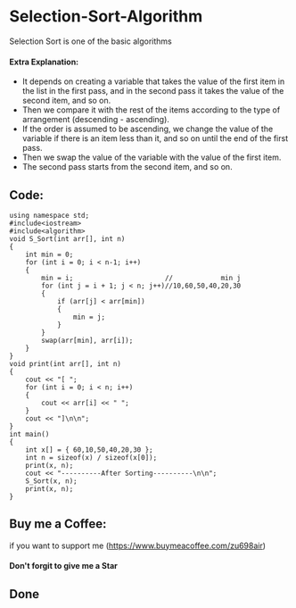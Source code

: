 # Selection-Sort-Algorithm
Selection Sort is one of the basic algorithms

#### Extra Explanation:
- It depends on creating a variable that takes the value of the first item in the list in the first pass, and in the second pass it takes the value of the second item, and so on.  
- Then we compare it with the rest of the items according to the type of arrangement (descending - ascending).  
- If the order is assumed to be ascending, we change the value of the variable if there is an item less than it, and so on until the end of the first pass.  
- Then we swap the value of the variable with the value of the first item.  
- The second pass starts from the second item, and so on.

## Code:
```
using namespace std;
#include<iostream>
#include<algorithm>
void S_Sort(int arr[], int n)
{
	int min = 0;
	for (int i = 0; i < n-1; i++)
	{
		min = i;					   //            min j        
		for (int j = i + 1; j < n; j++)//10,60,50,40,20,30
		{
			if (arr[j] < arr[min])
			{
				min = j;
			}
		}
		swap(arr[min], arr[i]);
	}
}
void print(int arr[], int n)
{
	cout << "[ ";
	for (int i = 0; i < n; i++)
	{
		cout << arr[i] << " ";
	}
	cout << "]\n\n";
}
int main()
{
	int x[] = { 60,10,50,40,20,30 };
	int n = sizeof(x) / sizeof(x[0]);
	print(x, n);
	cout << "----------After Sorting----------\n\n";
	S_Sort(x, n);
	print(x, n);
}
```
## Buy me a Coffee:
if you want to support me
(https://www.buymeacoffee.com/zu698air)

#### Don't forgit to give me a Star

## Done

